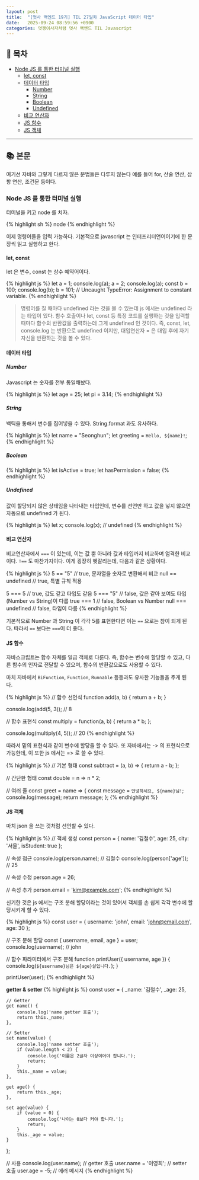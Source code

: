 ```yaml
---
layout: post
title:  "[멋사 백엔드 19기] TIL 27일차 JavaScript 데이터 타입"
date:   2025-09-24 08:59:56 +0900
categories: 멋쟁이사자처럼 멋사 백엔드 TIL Javascript
---
```


<!--more-->

## 📂 목차
- [Node JS 를 통한 터미널 실행](#node-js-를-통한-터미널-실행)
    - [let, const](#let-const)
    - [데이터 타입](#데이터-타입)
        - [Number](#number)
        - [String](#string)
        - [Boolean](#boolean)
        - [Undefined](#undefined)
    - [비교 연산자](#비교-연산자)
    - [JS 함수](#js-함수)
    - [JS 객체](#js-객체)

---

## 📚 본문

여기선 자바와 그렇게 다르지 않은 문법들은 다루지 않는다 예를 들어 for, 산술 연산, 삼항 연산, 조건문 등이다.

### Node JS 를 통한 터미널 실행

터미널을 키고 node 를 치자.

{% highlight sh %}
node
{% endhighlight %}

이제 명령어들을 입력 가능하다. 기본적으로 javascript 는 인터프리터언어이기에 한 문장씩 읽고 실행하고 한다.

#### let, const

let 은 변수, const 는 상수 예약어이다.

{% highlight js %}
let a = 1;
console.log(a);
a = 2;
console.log(a);
const b = 100;
console.log(b);
b = 101; // Uncaught TypeError: Assignment to constant variable.
{% endhighlight %}

> 명령어를 칠 때마다 undefined 라는 것을 볼 수 있는데 js 에서는 undefined 라는 타입이 있다. 함수 호출이나 let, const 등 특정 코드를 실행하는 것을 입력할 때마다 함수의 반환값을 출력하는데 그게 undefined 인 것이다. 즉, const, let, console.log 는 반환으로 undefined 이지만, 대입연산자 = 은 대입 후에 자기 자신을 반환하는 것을 볼 수 있다.

#### 데이터 타입

##### Number

Javascript 는 숫자를 전부 통일해놨다.

{% highlight js %}
let age = 25;
let pi = 3.14;
{% endhighlight %}

##### String

백틱을 통해서 변수를 집어넣을 수 있다. String.format 과도 유사하다.

{% highlight js %}
let name = "Seonghun";
let greeting = `Hello, ${name}!`;
{% endhighlight %}

##### Boolean

{% highlight js %}
let isActive = true;
let hasPermission = false;
{% endhighlight %}

##### Undefined

값이 할당되지 않은 상태임을 나타내는 타입인데, 변수를 선언만 하고 값을 넣지 않으면 자동으로 undefined 가 된다.

{% highlight js %}
let x;
console.log(x); // undefined
{% endhighlight %}

#### 비교 연산자

비교연산자에서 `===` 이 있는데, 이는 값 뿐 아니라 값과 타입까지 비교하며 엄격한 비교이다. `!==` 도 마찬가지이다. 이게 굉장히 헷갈리는데, 다음과 같은 상황이다.

{% highlight js %}
5 == "5"      // true, 문자열을 숫자로 변환해서 비교
null == undefined // true, 특별 규칙 적용

5 === 5       // true, 값도 같고 타입도 같음
5 === "5"     // false, 값은 같아 보여도 타입(Number vs String)이 다름
true === 1    // false, Boolean vs Number
null === undefined // false, 타입이 다름
{% endhighlight %}

기본적으로 Number 과 String 이 각각 5를 표현한다면 이는 `==` 으로는 참이 되게 된다. 따라서 `==` 보다는 `===`이 더 좋다.

#### JS 함수

자바스크립트는 함수 자체를 일급 객체로 다룬다. 즉, 함수는 변수에 할당할 수 있고, 다른 함수의 인자로 전달할 수 있으며, 함수의 반환값으로도 사용할 수 있다.

마치 자바에서 `BiFunction`, `Function`, `Runnable` 등등과도 유사한 기능들을 주게 된다.

{% highlight js %}
// 함수 선언식
function add(a, b) {
    return a + b;
}

console.log(add(5, 3));  // 8

// 함수 표현식
const multiply = function(a, b) {
    return a * b;
};

console.log(multiply(4, 5));  // 20
{% endhighlight %}

따라서 밑의 표현식과 같이 변수에 할당을 할 수 있다. 또 자바에서는 -> 의 표현식으로 가능한데, 이 또한 js 에서는 => 로 쓸 수 있다.

{% highlight js %}
// 기본 형태
const subtract = (a, b) => {
    return a - b;
};

// 간단한 형태
const double = n => n * 2;

// 여러 줄
const greet = name => {
    const message = `안녕하세요, ${name}님!`;
    console.log(message);
    return message;
};
{% endhighlight %}

#### JS 객체

마치 json 을 쓰는 것처럼 선언할 수 있다.

{% highlight js %}
// 객체 생성
const person = {
    name: '김철수',
    age: 25,
    city: '서울',
    isStudent: true
};

// 속성 접근
console.log(person.name);     // 김철수
console.log(person['age']);   // 25

// 속성 수정
person.age = 26;

// 속성 추가
person.email = 'kim@example.com';
{% endhighlight %}

신기한 것은 js 에서는 구조 분해 할당이라는 것이 있어서 객체를 손 쉽게 각각 변수에 할당시키게 할 수 있다.

{% highlight js %}
const user = {
    username: 'john',
    email: 'john@email.com',
    age: 30
};

// 구조 분해 할당
const { username, email, age } = user;
console.log(username);  // john

// 함수 파라미터에서 구조 분해
function printUser({ username, age }) {
    console.log(`${username}님은 ${age}살입니다.`);
}

printUser(user);
{% endhighlight %}


**getter & setter**
{% highlight js %}
const user = {
    _name: '김철수',
    _age: 25,

    // Getter
    get name() {
        console.log('name getter 호출');
        return this._name;
    },

    // Setter
    set name(value) {
        console.log('name setter 호출');
        if (value.length < 2) {
            console.log('이름은 2글자 이상이어야 합니다.');
            return;
        }
        this._name = value;
    },

    get age() {
        return this._age;
    },

    set age(value) {
        if (value < 0) {
            console.log('나이는 0보다 커야 합니다.');
            return;
        }
        this._age = value;
    }
};

// 사용
console.log(user.name);  // getter 호출
user.name = '이영희';    // setter 호출
user.age = -5;          // 에러 메시지
{% endhighlight %}